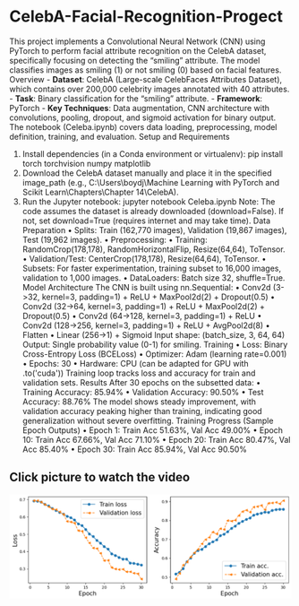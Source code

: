 # CelebA-Facial-Recognition-Progect
This project implements a Convolutional Neural Network (CNN) using PyTorch to perform facial attribute recognition on the CelebA dataset, specifically focusing on detecting the “smiling” attribute. The model classifies images as smiling (1) or not smiling (0) based on facial features.
Overview
  	- **Dataset**: CelebA (Large-scale CelebFaces Attributes Dataset), which contains over 200,000 celebrity images annotated with 40 attributes.
	- **Task**: Binary classification for the “smiling” attribute.
  	- **Framework**: PyTorch
  	- **Key Techniques**: Data augmentation, CNN architecture with convolutions, pooling, dropout, and sigmoid activation for binary output.
The notebook (Celeba.ipynb) covers data loading, preprocessing, model definition, training, and evaluation.
Setup and Requirements
1.  Install dependencies (in a Conda environment or virtualenv):
  pip install torch torchvision numpy matplotlib
2.  Download the CelebA dataset manually and place it in the specified image_path (e.g., C:\\Users\\boydj\\Machine Learning with PyTorch and Scikit Learn\\Chapters\\Chapter 14\\CelebA).
3.  Run the Jupyter notebook: jupyter notebook Celeba.ipynb
Note: The code assumes the dataset is already downloaded (download=False). If not, set download=True (requires internet and may take time).
Data Preparation
•  Splits: Train (162,770 images), Validation (19,867 images), Test (19,962 images).
•  Preprocessing:
	•  Training: RandomCrop(178,178), RandomHorizontalFlip, Resize(64,64), ToTensor.
	•  Validation/Test: CenterCrop(178,178), Resize(64,64), ToTensor.
•  Subsets: For faster experimentation, training subset to 16,000 images, validation to 1,000 images.
•  DataLoaders: Batch size 32, shuffle=True.
Model Architecture
The CNN is built using nn.Sequential:
•  Conv2d (3->32, kernel=3, padding=1) + ReLU + MaxPool2d(2) + Dropout(0.5)
•  Conv2d (32->64, kernel=3, padding=1) + ReLU + MaxPool2d(2) + Dropout(0.5)
•  Conv2d (64->128, kernel=3, padding=1) + ReLU
•  Conv2d (128->256, kernel=3, padding=1) + ReLU + AvgPool2d(8)
•  Flatten
•  Linear (256->1) + Sigmoid
Input shape: (batch_size, 3, 64, 64)
Output: Single probability value (0-1) for smiling.
Training
•  Loss: Binary Cross-Entropy Loss (BCELoss)
•  Optimizer: Adam (learning rate=0.001)
•  Epochs: 30
•  Hardware: CPU (can be adapted for GPU with .to('cuda'))
Training loop tracks loss and accuracy for train and validation sets.
Results
After 30 epochs on the subsetted data:
•  Training Accuracy: 85.94%
•  Validation Accuracy: 90.50%
•  Test Accuracy: 88.76%
The model shows steady improvement, with validation accuracy peaking higher than training, indicating good generalization without severe overfitting.
Training Progress (Sample Epoch Outputs)
•  Epoch 1: Train Acc 51.63%, Val Acc 49.00%
•  Epoch 10: Train Acc 67.66%, Val Acc 71.10%
•  Epoch 20: Train Acc 80.47%, Val Acc 85.40%
•  Epoch 30: Train Acc 85.94%, Val Acc 90.50%

## Click picture to watch the video
[![Watch the video](https://raw.githubusercontent.com/boydjawun/CelebA-Facial-Recognition-Project/main/Thumbnail.png)](https://raw.githubusercontent.com/boydjawun/CelebA-Facial-Recognition-Project/main/Celeba.mp4)
